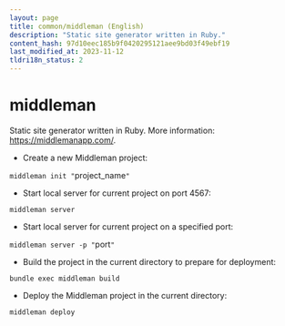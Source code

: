 ```yaml
---
layout: page
title: common/middleman (English)
description: "Static site generator written in Ruby."
content_hash: 97d10eec185b9f0420295121aee9bd03f49ebf19
last_modified_at: 2023-11-12
tldri18n_status: 2
---
```

# middleman

Static site generator written in Ruby.
More information: <https://middlemanapp.com/>.

- Create a new Middleman project:

`middleman init "`<span class="tldr-var badge badge-pill bg-dark-lm bg-white-dm text-white-lm text-dark-dm font-weight-bold">project_name</span>`"`

- Start local server for current project on port 4567:

`middleman server`

- Start local server for current project on a specified port:

`middleman server -p "`<span class="tldr-var badge badge-pill bg-dark-lm bg-white-dm text-white-lm text-dark-dm font-weight-bold">port</span>`"`

- Build the project in the current directory to prepare for deployment:

`bundle exec middleman build`

- Deploy the Middleman project in the current directory:

`middleman deploy`
